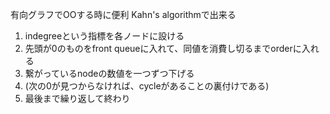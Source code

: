 有向グラフでOOする時に便利
Kahn's algorithmで出来る

1. indegreeという指標を各ノードに設ける
2. 先頭が0のものをfront queueに入れて、同値を消費し切るまでorderに入れる
3. 繋がっているnodeの数値を一つずつ下げる
4. (次の0が見つからなければ、cycleがあることの裏付けである)
5. 最後まで繰り返して終わり